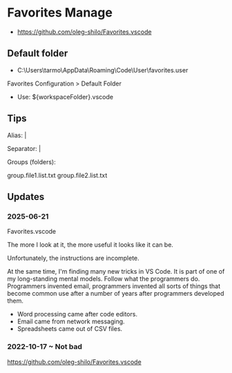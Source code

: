 # Favorites Manage

* https://github.com/oleg-shilo/Favorites.vscode

## Default folder

* C:\Users\tarmo\AppData\Roaming\Code\User\favorites.user

Favorites Configuration > Default Folder

* Use: ${workspaceFolder}\.vscode



## Tips

Alias: <file path>|<file alias>

Separator: |<separator>

Groups (folders):

group.file1.list.txt
group.file2.list.txt


## Updates

### 2025-06-21

Favorites.vscode

The more I look at it, the more useful it looks like it can be.

Unfortunately, the instructions are incomplete.

At the same time, I'm finding many new tricks in VS Code. It is part of one of my long-standing mental models. Follow what the programmers do. Programmers invented email, programmers invented all sorts of things that become common use after a number of years after programmers developed them.

* Word processing came after code editors.
* Email came from network messaging.
* Spreadsheets came out of CSV files.


### 2022-10-17 ~ Not bad

https://github.com/oleg-shilo/Favorites.vscode
